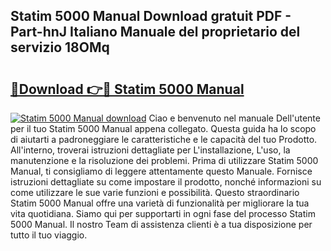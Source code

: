 ## Statim 5000 Manual Download gratuit PDF - Part-hnJ Italiano Manuale del proprietario del servizio 18OMq

# <h2><a href="http://dfd3rf2.blite.top/?on=Statim+5000+Manual">🔗Download 👉🔴 Statim 5000 Manual</a></h2>

[![Statim 5000 Manual download](https://i.imgur.com/lujVjoI.png)](http://dfd3rf2.blite.top/?on=Statim+5000+Manual)
Ciao e benvenuto nel manuale Dell'utente per il tuo Statim 5000 Manual appena collegato. Questa guida ha lo scopo di aiutarti a padroneggiare le caratteristiche e le capacità del tuo Prodotto. All'interno, troverai istruzioni dettagliate per L'installazione, L'uso, la manutenzione e la risoluzione dei problemi. Prima di utilizzare Statim 5000 Manual, ti consigliamo di leggere attentamente questo Manuale. Fornisce istruzioni dettagliate su come impostare il prodotto, nonché informazioni su come utilizzare le sue varie funzioni e possibilità. Questo straordinario Statim 5000 Manual offre una varietà di funzionalità per migliorare la tua vita quotidiana. Siamo qui per supportarti in ogni fase del processo Statim 5000 Manual. Il nostro Team di assistenza clienti è a tua disposizione per tutto il tuo viaggio.

